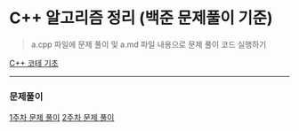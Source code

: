 # C++ 알고리즘 정리 (백준 문제풀이 기준)

> a.cpp 파일에 문제 풀이 및 a.md 파일 내용으로 문제 풀이 코드 실행하기

[C++ 코테 기초](https://github.com/CHOIJUNHYUK01/algorithm_cpp/blob/main/cpp_tutorial/README.md)

---

### 문제풀이

[1주차 문제 풀이](https://github.com/CHOIJUNHYUK01/algorithm_cpp/blob/main/1week/)
[2주차 문제 풀이](https://github.com/CHOIJUNHYUK01/algorithm_cpp/blob/main/2week/)
